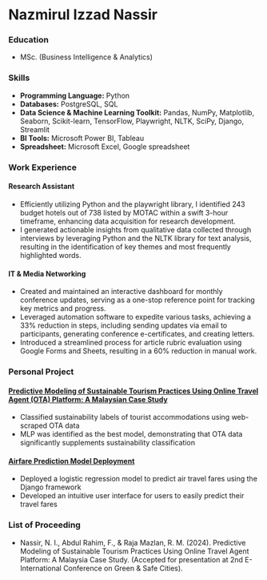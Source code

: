 # Nazmirul Izzad Nassir


### Education
- MSc. (Business Intelligence & Analytics)


### Skills
- **Programming Language:** Python
- **Databases:** PostgreSQL, SQL
- **Data Science & Machine Learning Toolkit:** Pandas, NumPy, Matplotlib, Seaborn, Scikit-learn, TensorFlow, Playwright, NLTK, SciPy, Django, Streamlit
- **BI Tools:** Microsoft Power BI, Tableau
- **Spreadsheet:** Microsoft Excel, Google spreadsheet


### Work Experience
#### Research Assistant
- Efficiently utilizing Python and the playwright library, I identified 243 budget hotels out of 738 listed by MOTAC within a swift 3-hour timeframe, enhancing data acquisition for research development.
- I generated actionable insights from qualitative data collected through interviews by leveraging Python and the NLTK library for text analysis, resulting in the identification of key themes and most frequently highlighted words.


#### IT & Media Networking
- Created and maintained an interactive dashboard for monthly conference updates, serving as a one-stop reference point for tracking key metrics and progress.
- Leveraged automation software to expedite various tasks, achieving a 33% reduction in steps, including sending updates via email to participants, generating conference e-certificates, and creating letters.
- Introduced a streamlined process for article rubric evaluation using Google Forms and Sheets, resulting in a 60% reduction in manual work.


### Personal Project
#### [Predictive Modeling of Sustainable Tourism Practices Using Online Travel Agent (OTA) Platform: A Malaysian Case Study](https://github.com/izzad2413/sustainable_ota)
- Classified sustainability labels of tourist accommodations using web-scraped OTA data
- MLP was identified as the best model, demonstrating that OTA data significantly supplements sustainability classification


#### [Airfare Prediction Model Deployment](https://github.com/izzad2413/django_project)
- Deployed a logistic regression model to predict air travel fares using the Django framework
- Developed an intuitive user interface for users to easily predict their travel fares


### List of Proceeding
- Nassir, N. I., Abdul Rahim, F., & Raja Mazlan, R. M. (2024). Predictive Modeling of Sustainable Tourism Practices Using Online Travel Agent Platform: A Malaysia Case Study. (Accepted for presentation at 2nd E-International Conference on Green & Safe Cities).
